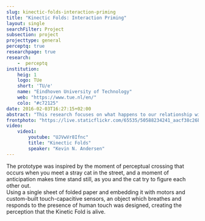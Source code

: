 ```yaml
---
slug: kinectic-folds-interaction-priming
title: "Kinectic Folds: Interaction Priming"
layout: single
searchFilter: Project
subsection: project
projecttype: general
perceptq: true
researchpage: true
research: 
    -  perceptq
institution:
    heig: 1
    logo: TUe
    short: 'TU/e'
    name: "Eindhoven University of Technology"
    web: "https://www.tue.nl/en/"
    colo: "#c72125"
date: 2016-02-03T16:27:15+02:00
abstract: "This research focuses on what happens to our relationship with objects when they come alive and engage in reciprocal communication with us.<br/>An (es)sense research project by Kevin N. Andersen"
frontphoto: "https://live.staticflickr.com/65535/50588234241_aacf38c26b.jpg"
video:
    video1:
        youtube: "UJVwVr8Ifnc"
        title: "Kinectic Folds"
        speaker: "Kevin N. Andersen"
---
```


The prototype was inspired by the moment of perceptual crossing that occurs when you meet a stray cat in the street, and a moment of anticipation makes time stand still, as you and the cat try to figure each other out.<br/>Using a single sheet of folded paper and embedding it with motors and custom-built touch-capacitive sensors, an object which breathes and responds to the presence of human touch was designed, creating the perception that the Kinetic Fold is alive.
